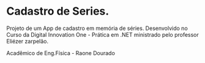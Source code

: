 # Cadastro de Series.
Projeto de um App de cadastro em memória de séries.
Desenvolvido no Curso da Digital Innovation One - Prática em .NET ministrado pelo professor Eliézer zarpelão.

Acadêmico de Eng.Física - Raone Dourado

